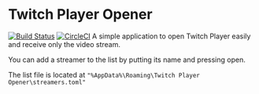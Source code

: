 # Twitch Player Opener
[![Build Status](https://travis-ci.org/Dyskal/TwitchPlayerOpener.svg?branch=master)](https://travis-ci.org/Dyskal/TwitchPlayerOpener)
[![CircleCI](https://circleci.com/gh/Dyskal/TwitchPlayerOpener.svg?style=shield)](https://circleci.com/gh/Dyskal/TwitchPlayerOpener)
A simple application to open Twitch Player easily and receive only the video stream.

You can add a streamer to the list by putting its name and pressing open.

The list file is located at ```"%AppData%\Roaming\Twitch Player Opener\streamers.toml"```
